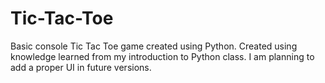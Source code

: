 # Tic-Tac-Toe
Basic console Tic Tac Toe game created using Python. Created using knowledge learned from my introduction to Python class. I am planning to add a proper UI in future versions.
